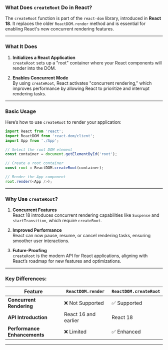 ### **What Does `createRoot` Do in React?**

The `createRoot` function is part of the `react-dom` library, introduced in **React 18**. It replaces the older `ReactDOM.render` method and is essential for enabling React's new concurrent rendering features.

---

### **What It Does**

1. **Initializes a React Application**  
   `createRoot` sets up a "root" container where your React components will render into the DOM.

2. **Enables Concurrent Mode**  
   By using `createRoot`, React activates "concurrent rendering," which improves performance by allowing React to prioritize and interrupt rendering tasks.

---

### **Basic Usage**

Here’s how to use `createRoot` to render your application:

```javascript
import React from 'react';
import ReactDOM from 'react-dom/client';
import App from './App';

// Select the root DOM element
const container = document.getElementById('root');

// Create a root container
const root = ReactDOM.createRoot(container);

// Render the App component
root.render(<App />);
```

---

### **Why Use `createRoot`?**

1. **Concurrent Features**  
   React 18 introduces concurrent rendering capabilities like `Suspense` and `startTransition`, which require `createRoot`.

2. **Improved Performance**  
   React can now pause, resume, or cancel rendering tasks, ensuring smoother user interactions.

3. **Future-Proofing**  
   `createRoot` is the modern API for React applications, aligning with React’s roadmap for new features and optimizations.

---

### **Key Differences:**

| Feature                     | `ReactDOM.render`          | `ReactDOM.createRoot`       |
|-----------------------------|----------------------------|-----------------------------|
| **Concurrent Rendering**    | ❌ Not Supported           | ✅ Supported                |
| **API Introduction**        | React 16 and earlier       | React 18                   |
| **Performance Enhancements** | ❌ Limited                 | ✅ Enhanced                 |

---
